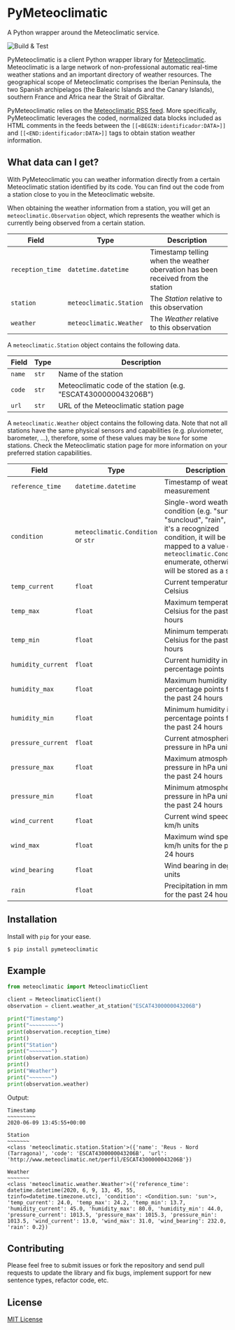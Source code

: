 # PyMeteoclimatic

A Python wrapper around the Meteoclimatic service.

![Build & Test](https://github.com/adrianmo/pymeteoclimatic/workflows/Build%20and%20Test/badge.svg)

PyMeteoclimatic is a client Python wrapper library for [Meteoclimatic](https://www.meteoclimatic.net). Meteoclimatic is a large network of non-professional automatic real-time weather stations and an important directory of weather resources. The geographical scope of Meteoclimatic comprises the Iberian Peninsula, the two Spanish archipelagos (the Balearic Islands and the Canary Islands), southern France and Africa near the Strait of Gibraltar.

PyMeteoclimatic relies on the [Meteoclimatic RSS feed](https://www.meteoclimatic.net/index/wp/rss_es.html). More specifically, PyMeteoclimatic leverages the coded, normalized data blocks included as HTML comments in the feeds between the `[[<BEGIN:identificador:DATA>]]` and `[[<END:identificador:DATA>]]` tags to obtain station weather information. 


## What data can I get?

With PyMeteoclimatic you can weather information directly from a certain Meteoclimatic station identified by its code. You can find out the code from a station close to you in the Meteoclimatic website.

When obtaining the weather information from a station, you will get an `meteoclimatic.Observation` object, which represents the weather which is currently being observed from a certain station. 

| Field | Type | Description |
| --- | --- | --- |
| `reception_time` | `datetime.datetime`     | Timestamp telling when the weather obervation has been received from the station |
| `station`        | `meteoclimatic.Station` | The *Station* relative to this observation |
| `weather`        | `meteoclimatic.Weather` | The *Weather* relative to this observation |

A `meteoclimatic.Station` object contains the following data.

| Field | Type  | Description |
| --- | --- | --- |
| `name` | `str` | Name of the station |
| `code` | `str` | Meteoclimatic code of the station (e.g. "ESCAT4300000043206B") |
| `url`  | `str` | URL of the Meteoclimatic station page |

A `meteoclimatic.Weather` object contains the following data. Note that not all stations have the same physical sensors and capabilities (e.g. pluviometer, barometer, ...), therefore, some of these values may be `None` for some stations. Check the Meteoclimatic station page for more information on your preferred station capabilities.

| Field | Type | Description |
| --- | --- | --- |
| `reference_time`   | `datetime.datetime` | Timestamp of weather measurement |
| `condition`        | `meteoclimatic.Condition` or `str` | Single-word weather condition (e.g. "sun", "suncloud", "rain", ...). If it's a recognized condition, it will be mapped to a value of the `meteoclimatic.Condition` enumerate, otherwise it will be stored as a string |
| `temp_current`     | `float` | Current temperature in Celsius |
| `temp_max`         | `float` | Maximum temperature in Celsius for the past 24 hours |
| `temp_min`         | `float` | Minimum temperature in Celsius for the past 24 hours |
| `humidity_current` | `float` | Current humidity in percentage points |
| `humidity_max`     | `float` | Maximum humidity in percentage points for the past 24 hours |
| `humidity_min`     | `float` | Minimum humidity in percentage points for the past 24 hours |
| `pressure_current` | `float` | Current atmospheric pressure in hPa units |
| `pressure_max`     | `float` | Maximum atmospheric pressure in hPa units for the past 24 hours |
| `pressure_min`     | `float` | Minimum atmospheric pressure in hPa units for the past 24 hours |
| `wind_current`     | `float` | Current wind speed in km/h units |
| `wind_max`         | `float` | Maximum wind speed in km/h units for the past 24 hours |
| `wind_bearing`     | `float` | Wind bearing in degree units |
| `rain`             | `float` | Precipitation in mm units for the past 24 hours |


## Installation

Install with `pip` for your ease.

```
$ pip install pymeteoclimatic
```

## Example

```python
from meteoclimatic import MeteoclimaticClient

client = MeteoclimaticClient()
observation = client.weather_at_station("ESCAT4300000043206B")

print("Timestamp")
print("~~~~~~~~~")
print(observation.reception_time)
print()
print("Station")
print("~~~~~~~")
print(observation.station)
print()
print("Weather")
print("~~~~~~~")
print(observation.weather)
```

Output:

```
Timestamp
~~~~~~~~~
2020-06-09 13:45:55+00:00

Station
~~~~~~~
<class 'meteoclimatic.station.Station'>({'name': 'Reus - Nord (Tarragona)', 'code': 'ESCAT4300000043206B', 'url': 'http://www.meteoclimatic.net/perfil/ESCAT4300000043206B'})

Weather
~~~~~~~
<class 'meteoclimatic.weather.Weather'>({'reference_time': datetime.datetime(2020, 6, 9, 13, 45, 55, tzinfo=datetime.timezone.utc), 'condition': <Condition.sun: 'sun'>, 'temp_current': 24.0, 'temp_max': 24.2, 'temp_min': 13.7, 'humidity_current': 45.0, 'humidity_max': 80.0, 'humidity_min': 44.0, 'pressure_current': 1013.5, 'pressure_max': 1015.3, 'pressure_min': 1013.5, 'wind_current': 13.0, 'wind_max': 31.0, 'wind_bearing': 232.0, 'rain': 0.2})
```

## Contributing

Please feel free to submit issues or fork the repository and send pull requests to update the library and fix bugs, implement support for new sentence types, refactor code, etc.

## License

[MIT License](https://github.com/adrianmo/pymeteoclimatic/blob/master/LICENSE)